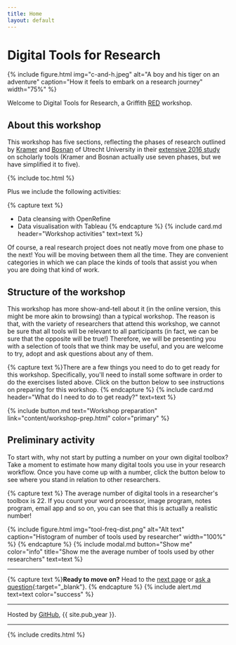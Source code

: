 ```yaml
---
title: Home
layout: default
---
```


# Digital Tools for Research

{% include figure.html img="c-and-h.jpeg" alt="A boy and his tiger on an adventure" caption="How it feels to embark on a research journey" width="75%" %}

Welcome to Digital Tools for Research, a Griffith [RED](https://www.griffith.edu.au/research/research-services/researcher-education-development) workshop.

## About this workshop

This workshop has five sections, reflecting the phases of research outlined by [Kramer](https://twitter.com/MsPhelps) and [Bosnan](https://twitter.com/jeroenbosman) of Utrecht University in their [extensive 2016 study](https://101innovations.wordpress.com) on scholarly tools (Kramer and Bosnan actually use seven phases, but we have simplified it to five).

{% include toc.html %}

Plus we include the following activities: 

{% capture text %}
 - Data cleansing with OpenRefine
 - Data visualisation with Tableau {% endcapture %}
{% include card.md header="Workshop activities" text=text %}

Of course, a real research project does not neatly move from one phase to the next! You will be moving between them all the time. They are convenient categories in which we can place the kinds of tools that assist you when you are doing that kind of work.

## Structure of the workshop

This workshop has more show-and-tell about it (in the online version, this might be more akin to browsing) than a typical workshop. The reason is that, with the variety of researchers that attend this workshop, we cannot be sure that all tools will be relevant to all participants (in fact, we can be sure that the opposite will be true!) Therefore, we will be presenting you with a selection of tools that we think may be useful, and you are welcome to try, adopt and ask questions about any of them. 

{% capture text %}There are a few things you need to do to get ready for this workshop. Specifically, you'll need to install some software in order to do the exercises listed above. Click on the button below to see instructions on preparing for this workshop.
{% endcapture %}
{% include card.md header="What do I need to do to get ready?" text=text %}

{% include button.md text="Workshop preparation" link="content/workshop-prep.html" color="primary" %}

## Preliminary activity

To start with, why not start by putting a number on your own digital toolbox? Take a moment to estimate how many digital tools you use in your research workflow. Once you have come up with a number, click the button below to see where you stand in relation to other researchers. 

{% capture text %}
The average number of digital tools in a researcher's toolbox is 22. If you count your word processor, image program, notes program, email app and so on, you can see that this is actually a realistic number!

{% include figure.html img="tool-freq-dist.png" alt="Alt text" caption="Histogram of number of tools used by researcher" width="100%" %}
{% endcapture %}
{% include modal.md button="Show me" color="info" title="Show me the average number of tools used by other researchers" text=text %}

---

{% capture text %}**Ready to move on?** Head to the [next page](content/1-prep.html) or [ask a question](https://griffithu.padlet.org/y_banens1/60je7s1g90b3f69h){:target="_blank"}. 
{% endcapture %}
{% include alert.md text=text color="success" %}


---

Hosted by [GitHub](http://www.github.com/), {{ site.pub_year }}.

------

{% include credits.html %}
